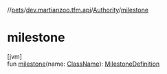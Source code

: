 //[pets](../../../index.md)/[dev.martianzoo.tfm.api](../index.md)/[Authority](index.md)/[milestone](milestone.md)

# milestone

[jvm]\
fun [milestone](milestone.md)(name: [ClassName](../../dev.martianzoo.tfm.pets.ast/-class-name/index.md)): [MilestoneDefinition](../../dev.martianzoo.tfm.data/-milestone-definition/index.md)
